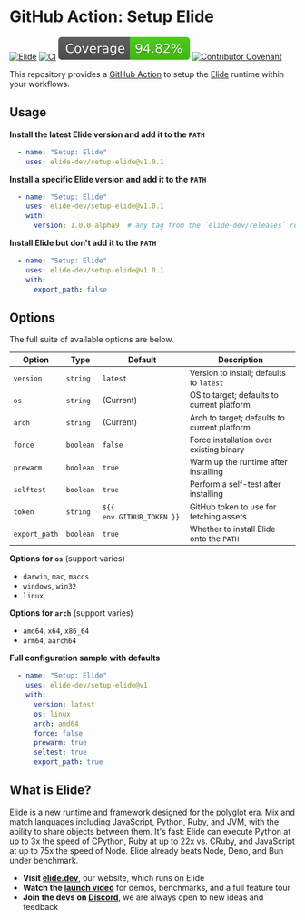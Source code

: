 
# GitHub Action: Setup Elide

[![Elide](https://elide.dev/shield)](https://elide.dev)
[![CI](https://github.com/elide-dev/setup-elide/actions/workflows/ci.yml/badge.svg)](https://github.com/elide-dev/setup-elide/actions)
[![Coverage](./.github/badges/coverage.svg)](https://codecov.io/gh/elide-dev/setup-elide)
[![Contributor Covenant](https://img.shields.io/badge/Contributor%20Covenant-v1.4-ff69b4.svg)](.github/CODE_OF_CONDUCT.md)


This repository provides a [GitHub Action][0] to setup the [Elide][1] runtime within your workflows.

## Usage

**Install the latest Elide version and add it to the `PATH`**
```yaml
  - name: "Setup: Elide"
    uses: elide-dev/setup-elide@v1.0.1
```

**Install a specific Elide version and add it to the `PATH`**
```yaml
  - name: "Setup: Elide"
    uses: elide-dev/setup-elide@v1.0.1
    with:
      version: 1.0.0-alpha9  # any tag from the `elide-dev/releases` repo
```

**Install Elide but don't add it to the `PATH`**
```yaml
  - name: "Setup: Elide"
    uses: elide-dev/setup-elide@v1.0.1
    with:
      export_path: false
```

## Options

The full suite of available options are below.

| Option        | Type         | Default                   | Description                                  |
| ------------- | ------------ | ------------------------- | -------------------------------------------- |
| `version`     | `string`     | `latest`                  | Version to install; defaults to `latest`     |
| `os`          | `string`     | (Current)                 | OS to target; defaults to current platform   |
| `arch`        | `string`     | (Current)                 | Arch to target; defaults to current platform |
| `force`       | `boolean`    | `false`                   | Force installation over existing binary      |
| `prewarm`     | `boolean`    | `true`                    | Warm up the runtime after installing         |
| `selftest`    | `boolean`    | `true`                    | Perform a self-test after installing         |
| `token`       | `string`     | `${{ env.GITHUB_TOKEN }}` | GitHub token to use for fetching assets      |
| `export_path` | `boolean`    | `true`                    | Whether to install Elide onto the `PATH`     |

**Options for `os`** (support varies)
- `darwin`, `mac`, `macos`
- `windows`, `win32`
- `linux`

**Options for `arch`** (support varies)
- `amd64`, `x64`, `x86_64`
- `arm64`, `aarch64`

**Full configuration sample with defaults**
```yaml
  - name: "Setup: Elide"
    uses: elide-dev/setup-elide@v1
    with:
      version: latest
      os: linux
      arch: amd64
      force: false
      prewarm: true
      seltest: true
      export_path: true
```

## What is Elide?

Elide is a new runtime and framework designed for the polyglot era. Mix and match languages including JavaScript, Python, Ruby, and JVM, with the ability to share objects between them. It's fast: Elide can execute Python at up to 3x the speed of CPython, Ruby at up to 22x vs. CRuby, and JavaScript at up to 75x the speed of Node. Elide already beats Node, Deno, and Bun under benchmark.

- **Visit [elide.dev][1]**, our website, which runs on Elide
- **Watch the [launch video][2]** for demos, benchmarks, and a full feature tour
- **Join the devs on [Discord][3]**, we are always open to new ideas and feedback

[0]: https://github.com/features/actions
[1]: https://elide.dev
[2]: https://www.youtube.com/watch?v=Txl9ryfbCw4
[3]: https://elide.dev/discord
